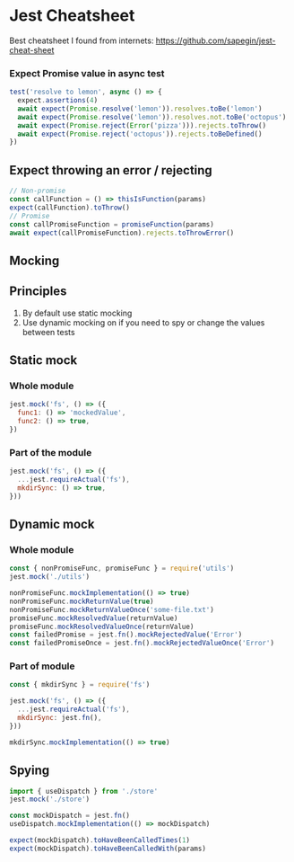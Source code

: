 # Jest Cheatsheet

Best cheatsheet I found from internets:
https://github.com/sapegin/jest-cheat-sheet

### Expect Promise value in async test

```js
test('resolve to lemon', async () => {
  expect.assertions(4)
  await expect(Promise.resolve('lemon')).resolves.toBe('lemon')
  await expect(Promise.resolve('lemon')).resolves.not.toBe('octopus')
  await expect(Promise.reject(Error('pizza'))).rejects.toThrow()
  await expect(Promise.reject('octopus')).rejects.toBeDefined()
})
```

## Expect throwing an error / rejecting

```js
// Non-promise
const callFunction = () => thisIsFunction(params)
expect(callFunction).toThrow()
// Promise
const callPromiseFunction = promiseFunction(params)
await expect(callPromiseFunction).rejects.toThrowError()
```

## Mocking

## Principles

1. By default use static mocking
2. Use dynamic mocking on if you need to spy or change the values between tests

## Static mock

### Whole module

```js
jest.mock('fs', () => ({
  func1: () => 'mockedValue',
  func2: () => true,
})
```

### Part of the module

```js
jest.mock('fs', () => ({
  ...jest.requireActual('fs'),
  mkdirSync: () => true,
}))
```

## Dynamic mock

### Whole module

```js
const { nonPromiseFunc, promiseFunc } = require('utils')
jest.mock('./utils')

nonPromiseFunc.mockImplementation(() => true)
nonPromiseFunc.mockReturnValue(true)
nonPromiseFunc.mockReturnValueOnce('some-file.txt')
promiseFunc.mockResolvedValue(returnValue)
promiseFunc.mockResolvedValueOnce(returnValue)
const failedPromise = jest.fn().mockRejectedValue('Error')
const failedPromiseOnce = jest.fn().mockRejectedValueOnce('Error')
```

### Part of module

```js
const { mkdirSync } = require('fs')

jest.mock('fs', () => ({
  ...jest.requireActual('fs'),
  mkdirSync: jest.fn(),
}))

mkdirSync.mockImplementation(() => true)
```

## Spying

```js
import { useDispatch } from './store'
jest.mock('./store')

const mockDispatch = jest.fn()
useDispatch.mockImplementation(() => mockDispatch)

expect(mockDispatch).toHaveBeenCalledTimes(1)
expect(mockDispatch).toHaveBeenCalledWith(params)
```
